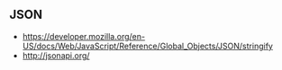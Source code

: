 ## JSON

* https://developer.mozilla.org/en-US/docs/Web/JavaScript/Reference/Global_Objects/JSON/stringify
* http://jsonapi.org/